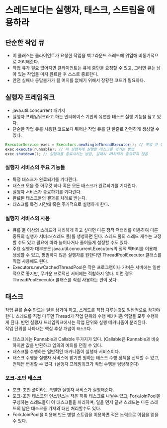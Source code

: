 스레드보다는 실행자, 태스크, 스트림을 애용하라
=
## 단순한 작업 큐
- 이 클래스는 클라이언트가 요청한 작업을 백그라운드 스레드에 위임해 비동기적으로 처리해준다.
- 작업 큐가 필요 없어지면 클라이언트는 큐에 중단을 요청할 수 있고, 그러면 큐는 남아 있는 작업을 마저 완료한 후 스스로 종료한다.
- 안전 실패나 응답불가가 될 여지를 없애기 위해서 장황한 코드가 필요하다.
## 실행자 프레임워크
- java.util.concurrent 패키지
- 실행자 프레임워크라고 하는 인터페이스 기반의 유연한 태스크 실행 기능을 담고 있다.
- 단순한 작업 큐를 사용한 코드보다 뛰어난 작업 큐를 단 한줄로 간편하게 생성할 수 있다.
```java
ExecutorService exec = Executors.newSingleThreadExecutor(); // 작업 큐 생성
exec.execute(runnable); // 이 실행자에 실행할 태스크를 넘기는 방법
exec.shutdown(); // 실행자를 종료시키는 방법, 실패시 VM자체가 종료되지 않음
```
### 실행자 서비스의 주요 기능들
- 특정 태스크가 완료되기를 기다린다.
- 태스크 모음 중 아무것 하나 혹은 모든 태스크가 완료되기를 기다린다.
- 실행자 서비스가 종료하기를 기다린다.
- 완료된 태스크들의 결과를 차례로 받는다.
- 태스크를 특정 시간에 혹은 주기적으로 실행하게 한다.
### 실행자 서비스의 사용
- 큐를 둘 이상의 스레드가 처리하게 하고 싶다면 다른 정적 팩터리를 이용하여 다른 종류의 실행자 서비스(스레드 풀)를 생성하면 된다. 
스레드 풀의 스레드 개수는 고정할 수도 있고 필요에 따라 늘어나거나 줄어들게 설정할 수도 있다.
- 주요 실행자 대부분은 java.util.concurrent.Executors의 정적 팩터리를 이용해 생성할 수 있고, 평범하지 않은 실행자를 원한다면 ThreadPoolExecutor 클래스를 직접 사용해도 된다.
- Executors.newCachedThreadPool은 작은 프로그램이나 가벼운 서버에는 일반적으로 좋지만, 무거운 프로덕션 서버에는 적합하지 않다. 
이런 경우 ThreadPoolExecutor 클래스를 직접 사용하는 편이 낫다
## 태스크
작업 큐를 손수 만드는 일을 삼가야 하고, 스레드를 직접 다루는것도 일반적으로 삼가야 한다. 
스레드를 직접 다루면 Thread가 작업 단위와 수행 메커니즘 역할들 모두 수행하게 된다. 
반면 실행자 프레임워크에서는 작업 단위와 실행 메커니즘이 분리된다.\
작업 단위를 나타내는 핵심 추상 개념이 ```태스크```다.
- 태스크에는 Runnable과 Callable 두가지가 있다. (Callable은 Runnable과 비슷하지만 값을 반환하고 임의의 예외를 던질 수 있다.
- 태스크를 수행하는 일반적인 매커니즘이 실행자 서비스이다.
- 태스크 수행을 실행자 서비스에 맡기면 원하는 태스크 수행 정책을 선택할 수 있고, 언제든 변경할 수 있다. (실행자 프레임워크가 작업 수행을 담당해준다)
### 포크-조인 태스크
- 포크-조인 풀이라는 특별한 실행자 서비스가 실행해준다.
- 포크-조인 태스크의 인스턴스는 작은 하위 태스크로 나뉠수 있고, ForkJoinPool을 구성하는 스레드들이 이 태스크들을 처리하며, 일을 먼저 끝낸 스레드는 다른 스레드의 남은 태스크를 가져와 대신 처리할수도 있다.
- ForkJoinPool을 이용해 만든 병렬 스트림을 이용하면 적은 노력으로 이점을 얻을 수 있다.
